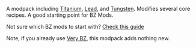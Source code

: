 A modpack including [Titanium](https://mods.factorio.com/mod/bztitanium), [Lead](https://mods.factorio.com/mod/bzlead), and [Tungsten](https://mods.factorio.com/mod/bztungsten). Modifies several core recipes. A good starting point for BZ Mods.

Not sure which BZ mods to start with? [Check this guide](https://brevven.github.io/bz/)

Note, if you already use [Very BZ](https://mods.factorio.com/mod/bzvery), this modpack adds nothing new.
